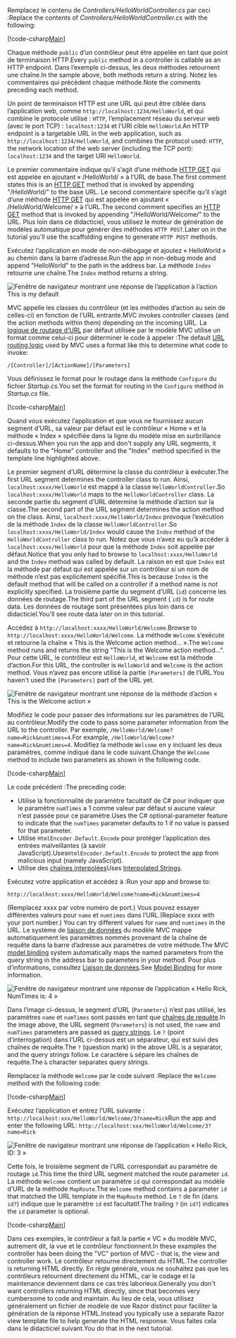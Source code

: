 <span data-ttu-id="db782-101">Remplacez le contenu de *Controllers/HelloWorldController.cs* par ceci :</span><span class="sxs-lookup"><span data-stu-id="db782-101">Replace the contents of *Controllers/HelloWorldController.cs* with the following:</span></span>

[!code-csharp[Main](../../tutorials/first-mvc-app/start-mvc/sample/MvcMovie/Controllers/HelloWorldController.cs?name=snippet_1)]

<span data-ttu-id="db782-102">Chaque méthode `public` d’un contrôleur peut être appelée en tant que point de terminaison HTTP.</span><span class="sxs-lookup"><span data-stu-id="db782-102">Every `public` method in a controller is callable as an HTTP endpoint.</span></span> <span data-ttu-id="db782-103">Dans l’exemple ci-dessus, les deux méthodes retournent une chaîne.</span><span class="sxs-lookup"><span data-stu-id="db782-103">In the sample above, both methods return a string.</span></span>  <span data-ttu-id="db782-104">Notez les commentaires qui précèdent chaque méthode.</span><span class="sxs-lookup"><span data-stu-id="db782-104">Note the comments preceding each method.</span></span>

<span data-ttu-id="db782-105">Un point de terminaison HTTP est une URL qui peut être ciblée dans l’application web, comme `http://localhost:1234/HelloWorld`, et qui combine le protocole utilisé : `HTTP`, l’emplacement réseau du serveur web (avec le port TCP) : `localhost:1234` et l’URI cible `HelloWorld`.</span><span class="sxs-lookup"><span data-stu-id="db782-105">An HTTP endpoint is a targetable URL in the web application, such as `http://localhost:1234/HelloWorld`, and combines the protocol used: `HTTP`, the network location of the web server (including the TCP port): `localhost:1234` and the target URI `HelloWorld`.</span></span>

<span data-ttu-id="db782-106">Le premier commentaire indique qu’il s’agit d’une méthode [HTTP GET](https://www.w3schools.com/tags/ref_httpmethods.asp) qui est appelée en ajoutant « /HelloWorld/ » à l’URL de base.</span><span class="sxs-lookup"><span data-stu-id="db782-106">The first comment states this is an [HTTP GET](https://www.w3schools.com/tags/ref_httpmethods.asp) method that is invoked by appending "/HelloWorld/" to the base URL.</span></span> <span data-ttu-id="db782-107">Le second commentaire spécifie qu’il s’agit d’une méthode [HTTP GET](http://www.w3.org/Protocols/rfc2616/rfc2616-sec9.html) qui est appelée en ajoutant « /HelloWorld/Welcome/ » à l’URL.</span><span class="sxs-lookup"><span data-stu-id="db782-107">The second comment specifies an [HTTP GET](http://www.w3.org/Protocols/rfc2616/rfc2616-sec9.html) method that is invoked by appending "/HelloWorld/Welcome/" to the URL.</span></span> <span data-ttu-id="db782-108">Plus loin dans ce didacticiel, vous utilisez le moteur de génération de modèles automatique pour générer des méthodes `HTTP POST`.</span><span class="sxs-lookup"><span data-stu-id="db782-108">Later on in the tutorial you'll use the scaffolding engine to generate `HTTP POST` methods.</span></span>

<span data-ttu-id="db782-109">Exécutez l’application en mode de non-débogage et ajoutez « HelloWorld » au chemin dans la barre d’adresse.</span><span class="sxs-lookup"><span data-stu-id="db782-109">Run the app in non-debug mode and append "HelloWorld" to the path in the address bar.</span></span> <span data-ttu-id="db782-110">La méthode `Index` retourne une chaîne.</span><span class="sxs-lookup"><span data-stu-id="db782-110">The `Index` method returns a string.</span></span>

![Fenêtre de navigateur montrant une réponse de l’application à l’action This is my default](../../tutorials/first-mvc-app/adding-controller/_static/hell1.png)

<span data-ttu-id="db782-112">MVC appelle les classes du contrôleur (et les méthodes d’action au sein de celles-ci) en fonction de l’URL entrante.</span><span class="sxs-lookup"><span data-stu-id="db782-112">MVC invokes controller classes (and the action methods within them) depending on the incoming URL.</span></span> <span data-ttu-id="db782-113">La [logique de routage d’URL](../../mvc/controllers/routing.md) par défaut utilisée par le modèle MVC utilise un format comme celui-ci pour déterminer le code à appeler :</span><span class="sxs-lookup"><span data-stu-id="db782-113">The default [URL routing logic](../../mvc/controllers/routing.md) used by MVC uses a format like this to determine what code to invoke:</span></span>

`/[Controller]/[ActionName]/[Parameters]`

<span data-ttu-id="db782-114">Vous définissez le format pour le routage dans la méthode `Configure` du fichier *Startup.cs*.</span><span class="sxs-lookup"><span data-stu-id="db782-114">You set the format for routing in the `Configure` method in *Startup.cs* file.</span></span>

[!code-csharp[Main](../../tutorials/first-mvc-app/start-mvc/sample/MvcMovie/Startup.cs?name=snippet_1&highlight=5)]

<span data-ttu-id="db782-115">Quand vous exécutez l’application et que vous ne fournissez aucun segment d’URL, sa valeur par défaut est le contrôleur « Home » et la méthode « Index » spécifiée dans la ligne du modèle mise en surbrillance ci-dessus.</span><span class="sxs-lookup"><span data-stu-id="db782-115">When you run the app and don't supply any URL segments, it defaults to the "Home" controller and the "Index" method specified in the template line highlighted above.</span></span>

<span data-ttu-id="db782-116">Le premier segment d’URL détermine la classe du contrôleur à exécuter.</span><span class="sxs-lookup"><span data-stu-id="db782-116">The first URL segment determines the controller class to run.</span></span> <span data-ttu-id="db782-117">Ainsi, `localhost:xxxx/HelloWorld` est mappé à la classe `HelloWorldController`.</span><span class="sxs-lookup"><span data-stu-id="db782-117">So `localhost:xxxx/HelloWorld` maps to the `HelloWorldController` class.</span></span> <span data-ttu-id="db782-118">La seconde partie du segment d’URL détermine la méthode d’action sur la classe.</span><span class="sxs-lookup"><span data-stu-id="db782-118">The second part of the URL segment determines the action method on the class.</span></span> <span data-ttu-id="db782-119">Ainsi, `localhost:xxxx/HelloWorld/Index` provoque l’exécution de la méthode `Index` de la classe `HelloWorldController`.</span><span class="sxs-lookup"><span data-stu-id="db782-119">So `localhost:xxxx/HelloWorld/Index` would cause the `Index` method of the `HelloWorldController` class to run.</span></span> <span data-ttu-id="db782-120">Notez que vous n’avez eu qu’à accéder à `localhost:xxxx/HelloWorld` pour que la méthode `Index` soit appelée par défaut.</span><span class="sxs-lookup"><span data-stu-id="db782-120">Notice that you only had to browse to `localhost:xxxx/HelloWorld` and the `Index` method was called by default.</span></span> <span data-ttu-id="db782-121">La raison en est que `Index` est la méthode par défaut qui est appelée sur un contrôleur si un nom de méthode n’est pas explicitement spécifié.</span><span class="sxs-lookup"><span data-stu-id="db782-121">This is because `Index` is the default method that will be called on a controller if a method name is not explicitly specified.</span></span> <span data-ttu-id="db782-122">La troisième partie du segment d’URL (`id`) concerne les données de routage.</span><span class="sxs-lookup"><span data-stu-id="db782-122">The third part of the URL segment ( `id`) is for route data.</span></span> <span data-ttu-id="db782-123">Les données de routage sont présentées plus loin dans ce didacticiel.</span><span class="sxs-lookup"><span data-stu-id="db782-123">You'll see route data later on in this tutorial.</span></span>

<span data-ttu-id="db782-124">Accédez à `http://localhost:xxxx/HelloWorld/Welcome`.</span><span class="sxs-lookup"><span data-stu-id="db782-124">Browse to `http://localhost:xxxx/HelloWorld/Welcome`.</span></span> <span data-ttu-id="db782-125">La méthode `Welcome` s’exécute et retourne la chaîne « This is the Welcome action method... ».</span><span class="sxs-lookup"><span data-stu-id="db782-125">The `Welcome` method runs and returns the string "This is the Welcome action method...".</span></span> <span data-ttu-id="db782-126">Pour cette URL, le contrôleur est `HelloWorld`, et `Welcome` est la méthode d’action.</span><span class="sxs-lookup"><span data-stu-id="db782-126">For this URL, the controller is `HelloWorld` and `Welcome` is the action method.</span></span> <span data-ttu-id="db782-127">Vous n’avez pas encore utilisé la partie `[Parameters]` de l’URL.</span><span class="sxs-lookup"><span data-stu-id="db782-127">You haven't used the `[Parameters]` part of the URL yet.</span></span>

![Fenêtre de navigateur montrant une réponse de la méthode d’action « This is the Welcome action »](../../tutorials/first-mvc-app/adding-controller/_static/welcome.png)

<span data-ttu-id="db782-129">Modifiez le code pour passer des informations sur les paramètres de l’URL au contrôleur.</span><span class="sxs-lookup"><span data-stu-id="db782-129">Modify the code to pass some parameter information from the URL to the controller.</span></span> <span data-ttu-id="db782-130">Par exemple, `/HelloWorld/Welcome?name=Rick&numtimes=4`.</span><span class="sxs-lookup"><span data-stu-id="db782-130">For example, `/HelloWorld/Welcome?name=Rick&numtimes=4`.</span></span> <span data-ttu-id="db782-131">Modifiez la méthode `Welcome` en y incluant les deux paramètres, comme indiqué dans le code suivant.</span><span class="sxs-lookup"><span data-stu-id="db782-131">Change the `Welcome` method to include two parameters as shown in the following code.</span></span> 

[!code-csharp[Main](../../tutorials/first-mvc-app/start-mvc/sample/MvcMovie/Controllers/HelloWorldController.cs?name=snippet_2)]

<span data-ttu-id="db782-132">Le code précédent :</span><span class="sxs-lookup"><span data-stu-id="db782-132">The preceding code:</span></span>

* <span data-ttu-id="db782-133">Utilise la fonctionnalité de paramètre facultatif de C# pour indiquer que le paramètre `numTimes` a 1 comme valeur par défaut si aucune valeur n’est passée pour ce paramètre.</span><span class="sxs-lookup"><span data-stu-id="db782-133">Uses the C# optional-parameter feature to indicate that the `numTimes` parameter defaults to 1 if no value is passed for that parameter.</span></span>
* <span data-ttu-id="db782-134">Utilise `HtmlEncoder.Default.Encode` pour protéger l’application des entrées malveillantes (à savoir JavaScript).</span><span class="sxs-lookup"><span data-stu-id="db782-134">Uses`HtmlEncoder.Default.Encode` to protect the app from malicious input (namely JavaScript).</span></span> 
* <span data-ttu-id="db782-135">Utilise des [chaînes interpolées](https://docs.microsoft.com/dotnet/articles/csharp/language-reference/keywords/interpolated-strings)</span><span class="sxs-lookup"><span data-stu-id="db782-135">Uses [Interpolated Strings](https://docs.microsoft.com/dotnet/articles/csharp/language-reference/keywords/interpolated-strings).</span></span>

<span data-ttu-id="db782-136">Exécutez votre application et accédez à :</span><span class="sxs-lookup"><span data-stu-id="db782-136">Run your app and browse to:</span></span>

   `http://localhost:xxxx/HelloWorld/Welcome?name=Rick&numtimes=4`

<span data-ttu-id="db782-137">(Remplacez xxxx par votre numéro de port.) Vous pouvez essayer différentes valeurs pour `name` et `numtimes` dans l’URL.</span><span class="sxs-lookup"><span data-stu-id="db782-137">(Replace xxxx with your port number.) You can try different values for `name` and `numtimes` in  the URL.</span></span> <span data-ttu-id="db782-138">Le système de [liaison de données](../../mvc/models/model-binding.md) du modèle MVC mappe automatiquement les paramètres nommés provenant de la chaîne de requête dans la barre d’adresse aux paramètres de votre méthode.</span><span class="sxs-lookup"><span data-stu-id="db782-138">The MVC [model binding](../../mvc/models/model-binding.md) system automatically maps the named parameters from  the query string in the address bar to parameters in your method.</span></span> <span data-ttu-id="db782-139">Pour plus d’informations, consultez [Liaison de données](../../mvc/models/model-binding.md).</span><span class="sxs-lookup"><span data-stu-id="db782-139">See [Model Binding](../../mvc/models/model-binding.md) for more information.</span></span>

![Fenêtre de navigateur montrant une réponse de l’application « Hello Rick, NumTimes is: 4 »](../../tutorials/first-mvc-app/adding-controller/_static/rick4.png)

<span data-ttu-id="db782-141">Dans l’image ci-dessus, le segment d’URL (`Parameters`) n’est pas utilisé, les paramètres `name` et `numTimes` sont passés en tant que [chaînes de requête](https://wikipedia.org/wiki/Query_string).</span><span class="sxs-lookup"><span data-stu-id="db782-141">In the image above, the URL segment (`Parameters`) is not used, the `name` and `numTimes` parameters are passed as [query strings](https://wikipedia.org/wiki/Query_string).</span></span> <span data-ttu-id="db782-142">Le `?` (point d’interrogation) dans l’URL ci-dessus est un séparateur, qui est suivi des chaînes de requête.</span><span class="sxs-lookup"><span data-stu-id="db782-142">The `?` (question mark) in the above URL is a separator, and the query strings follow.</span></span> <span data-ttu-id="db782-143">Le caractère `&` sépare les chaînes de requête.</span><span class="sxs-lookup"><span data-stu-id="db782-143">The `&` character separates query strings.</span></span>

<span data-ttu-id="db782-144">Remplacez la méthode `Welcome` par le code suivant :</span><span class="sxs-lookup"><span data-stu-id="db782-144">Replace the `Welcome` method with the following code:</span></span>

[!code-csharp[Main](../../tutorials/first-mvc-app/start-mvc/sample/MvcMovie/Controllers/HelloWorldController.cs?name=snippet_3)]

<span data-ttu-id="db782-145">Exécutez l’application et entrez l’URL suivante : `http://localhost:xxx/HelloWorld/Welcome/3?name=Rick`</span><span class="sxs-lookup"><span data-stu-id="db782-145">Run the app and enter the following URL:  `http://localhost:xxx/HelloWorld/Welcome/3?name=Rick`</span></span>

![Fenêtre de navigateur montrant une réponse de l’application « Hello Rick, ID: 3 »](../../tutorials/first-mvc-app/adding-controller/_static/rick_routedata.png)

<span data-ttu-id="db782-147">Cette fois, le troisième segment de l’URL correspondait au paramètre de routage `id`.</span><span class="sxs-lookup"><span data-stu-id="db782-147">This time the third URL segment  matched the route parameter `id`.</span></span> <span data-ttu-id="db782-148">La méthode `Welcome` contient un paramètre `id` qui correspondait au modèle d’URL de la méthode `MapRoute`.</span><span class="sxs-lookup"><span data-stu-id="db782-148">The `Welcome`  method contains a parameter  `id` that matched the URL template in the `MapRoute` method.</span></span> <span data-ttu-id="db782-149">Le `?` de fin (dans `id?`) indique que le paramètre `id` est facultatif.</span><span class="sxs-lookup"><span data-stu-id="db782-149">The trailing `?`  (in `id?`) indicates the `id` parameter is optional.</span></span>

[!code-csharp[Main](../../tutorials/first-mvc-app/start-mvc/sample/MvcMovie/Startup.cs?name=snippet_1&highlight=5)]

<span data-ttu-id="db782-150">Dans ces exemples, le contrôleur a fait la partie « VC » du modèle MVC, autrement dit, la vue et le contrôleur fonctionnent.</span><span class="sxs-lookup"><span data-stu-id="db782-150">In these examples the controller has been doing the "VC" portion  of MVC - that is, the view and controller work.</span></span> <span data-ttu-id="db782-151">Le contrôleur retourne directement du HTML.</span><span class="sxs-lookup"><span data-stu-id="db782-151">The controller is returning HTML  directly.</span></span> <span data-ttu-id="db782-152">En règle générale, vous ne souhaitez pas que les contrôleurs retournent directement du HTML, car le codage et la maintenance deviennent dans ce cas très laborieux.</span><span class="sxs-lookup"><span data-stu-id="db782-152">Generally you don't want controllers returning HTML directly, since  that becomes very cumbersome to code and maintain.</span></span> <span data-ttu-id="db782-153">Au lieu de cela, vous utilisez généralement un fichier de modèle de vue Razor distinct pour faciliter la génération de la réponse HTML.</span><span class="sxs-lookup"><span data-stu-id="db782-153">Instead you typically use a separate Razor view template file to help generate the HTML response.</span></span> <span data-ttu-id="db782-154">Vous faites cela dans le didacticiel suivant.</span><span class="sxs-lookup"><span data-stu-id="db782-154">You do that in the next tutorial.</span></span>
